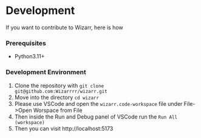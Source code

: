 # Development

If you want to contribute to Wizarr, here is how

### Prerequisites

* Python3.11+

### Development Environment

1. Clone the repository with `git clone git@github.com:Wizarrrr/wizarr.git`
2. Move into the directory `cd wizarr`
3. Please use VSCode and open the `wizarr.code-workspace` file under File->Open Worspace from File
4. Then inside the Run and Debug panel of VSCode run the `Run All (workspace)`
5. Then you can visit http://localhost:5173
